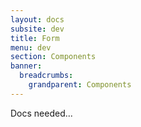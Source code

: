 ```yaml
---
layout: docs
subsite: dev
title: Form
menu: dev
section: Components
banner:
  breadcrumbs:
    grandparent: Components
---
```

Docs needed...
